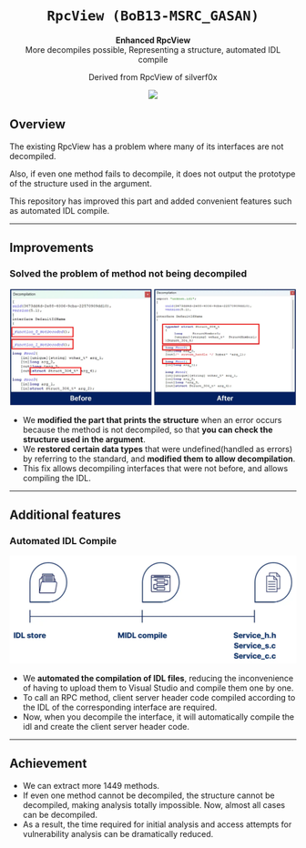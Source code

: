 ﻿
<div align='center'>
  <h1><code>RpcView (BoB13-MSRC_GASAN)</code></h1>
  <p>
    <strong>Enhanced RpcView</strong><br>
    More decompiles possible, Representing a structure, automated IDL compile
  </p>
  <p>
    Derived from RpcView of silverf0x
  </p>
  <p>
    <img src='add please'/>
  </p>
</div>

## Overview
The existing RpcView has a problem where many of its interfaces are not decompiled.

Also, if even one method fails to decompile, it does not output the prototype of the structure used in the argument.

This repository has improved this part and added convenient features such as automated IDL compile.

---

## Improvements
### Solved the problem of method not being decompiled
<p align='center'>
<img src='pics/decompile.webp'>
</p>

- We **modified the part that prints the structure** when an error occurs because the method is not decompiled, so that **you can check the structure used in the argument**.
- We **restored certain data types** that were undefined(handled as errors) by referring to the standard, and **modified them to allow decompilation**.
- This fix allows decompiling interfaces that were not before, and allows compiling the IDL.

---

## Additional features
### Automated IDL Compile
<p align='center'>
<img src='pics/compile.webp'>
</p>

- We **automated the compilation of IDL files**, reducing the inconvenience of having to upload them to Visual Studio and compile them one by one.
- To call an RPC method, client server header code compiled according to the IDL of the corresponding interface are required.
- Now, when you decompile the interface, it will automatically compile the idl and create the client server header code.

---

## Achievement
- We can extract more 1449 methods.
- If even one method cannot be decompiled, the structure cannot be decompiled, making analysis totally impossible.
Now, almost all cases can be decompiled.
- As a result, the time required for initial analysis and access attempts for vulnerability analysis can be dramatically reduced.